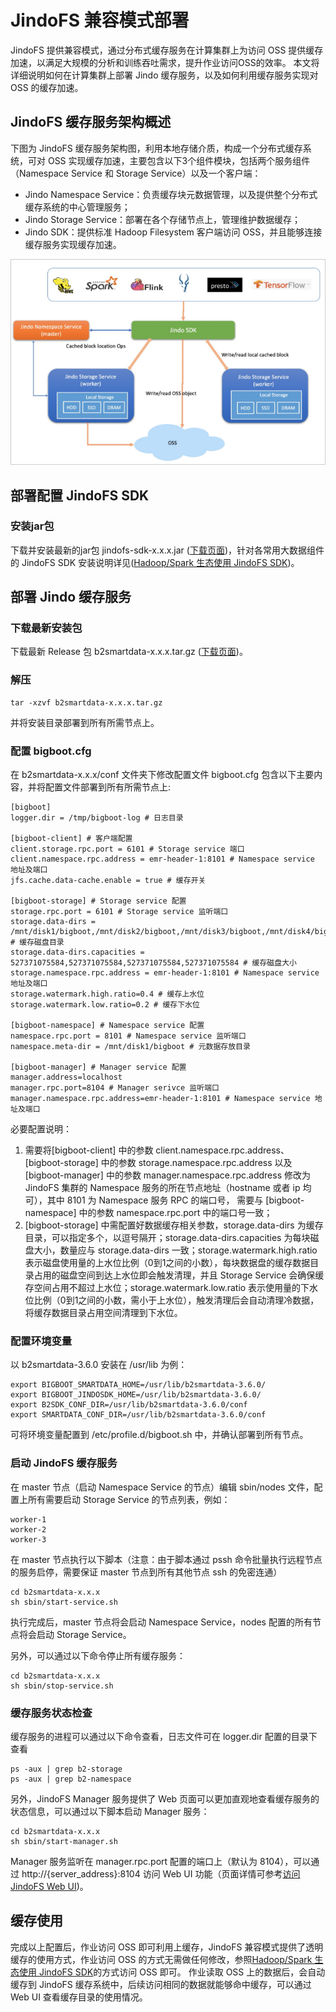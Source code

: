 # JindoFS 兼容模式部署

JindoFS 提供兼容模式，通过分布式缓存服务在计算集群上为访问 OSS 提供缓存加速，以满足大规模的分析和训练吞吐需求，提升作业访问OSS的效率。
本文将详细说明如何在计算集群上部署 Jindo 缓存服务，以及如何利用缓存服务实现对 OSS 的缓存加速。

## JindoFS 缓存服务架构概述
下图为 JindoFS 缓存服务架构图，利用本地存储介质，构成一个分布式缓存系统，可对 OSS 实现缓存加速，主要包含以下3个组件模块，包括两个服务组件（Namespace Service 和 Storage Service）以及一个客户端：
* Jindo Namespace Service：负责缓存块元数据管理，以及提供整个分布式缓存系统的中心管理服务；
* Jindo Storage Service：部署在各个存储节点上，管理维护数据缓存；
* Jindo SDK：提供标准 Hadoop Filesystem 客户端访问 OSS，并且能够连接缓存服务实现缓存加速。
<img src="/pic/jindofs_cache_mode_deploy_1.png" alt="title" width="700"/>

## 部署配置 JindoFS SDK

### 安装jar包
下载并安装最新的jar包 jindofs-sdk-x.x.x.jar ([下载页面](/docs/jindofs_sdk_download.md))，针对各常用大数据组件的 JindoFS SDK 安装说明详见([Hadoop/Spark 生态使用 JindoFS SDK](/docs/jindofs_sdk_overview.md))。


## 部署 Jindo 缓存服务
### 下载最新安装包

下载最新 Release 包 b2smartdata-x.x.x.tar.gz ([下载页面](/docs/jindofs_sdk_download.md))。

### 解压
```
tar -xzvf b2smartdata-x.x.x.tar.gz
```
并将安装目录部署到所有所需节点上。

### 配置 bigboot.cfg
在 b2smartdata-x.x.x/conf 文件夹下修改配置文件 bigboot.cfg  包含以下主要内容，并将配置文件部署到所有所需节点上:
```
[bigboot]
logger.dir = /tmp/bigboot-log # 日志目录

[bigboot-client] # 客户端配置
client.storage.rpc.port = 6101 # Storage service 端口
client.namespace.rpc.address = emr-header-1:8101 # Namespace service 地址及端口
jfs.cache.data-cache.enable = true # 缓存开关

[bigboot-storage] # Storage service 配置
storage.rpc.port = 6101 # Storage service 监听端口
storage.data-dirs = /mnt/disk1/bigboot,/mnt/disk2/bigboot,/mnt/disk3/bigboot,/mnt/disk4/bigboot # 缓存磁盘目录
storage.data-dirs.capacities = 527371075584,527371075584,527371075584,527371075584 # 缓存磁盘大小
storage.namespace.rpc.address = emr-header-1:8101 # Namespace service 地址及端口
storage.watermark.high.ratio=0.4 # 缓存上水位
storage.watermark.low.ratio=0.2 # 缓存下水位

[bigboot-namespace] # Namespace service 配置
namespace.rpc.port = 8101 # Namespace service 监听端口
namespace.meta-dir = /mnt/disk1/bigboot # 元数据存放目录

[bigboot-manager] # Manager service 配置
manager.address=localhost
manager.rpc.port=8104 # Manager serivce 监听端口
manager.namespace.rpc.address=emr-header-1:8101 # Namespace service 地址及端口
```
必要配置说明：
1. 需要将[bigboot-client] 中的参数 client.namespace.rpc.address、 [bigboot-storage] 中的参数 storage.namespace.rpc.address 以及 [bigboot-manager] 中的参数 manager.namespace.rpc.address 修改为 JindoFS 集群的 Namespace 服务的所在节点地址（hostname 或者 ip 均可），其中 8101 为 Namespace 服务 RPC 的端口号， 需要与 [bigboot-namespace] 中的参数 namespace.rpc.port 中的端口号一致；
2. [bigboot-storage] 中需配置好数据缓存相关参数，storage.data-dirs 为缓存目录，可以指定多个，以逗号隔开；storage.data-dirs.capacities 为每块磁盘大小，数量应与 storage.data-dirs 一致；storage.watermark.high.ratio 表示磁盘使用量的上水位比例（0到1之间的小数），每块数据盘的缓存数据目录占用的磁盘空间到达上水位即会触发清理，并且 Storage Service 会确保缓存空间占用不超过上水位；storage.watermark.low.ratio 表示使用量的下水位比例（0到1之间的小数，需小于上水位），触发清理后会自动清理冷数据，将缓存数据目录占用空间清理到下水位。


### 配置环境变量
以 b2smartdata-3.6.0 安装在 /usr/lib 为例：
```
export BIGBOOT_SMARTDATA_HOME=/usr/lib/b2smartdata-3.6.0/
export BIGBOOT_JINDOSDK_HOME=/usr/lib/b2smartdata-3.6.0/
export B2SDK_CONF_DIR=/usr/lib/b2smartdata-3.6.0/conf
export SMARTDATA_CONF_DIR=/usr/lib/b2smartdata-3.6.0/conf
```
可将环境变量配置到 /etc/profile.d/bigboot.sh 中，并确认部署到所有节点。

### 启动 JindoFS 缓存服务
在 master 节点（启动 Namespace Service 的节点）编辑 sbin/nodes 文件，配置上所有需要启动 Storage Service 的节点列表，例如：
```
worker-1
worker-2
worker-3
```

在 master 节点执行以下脚本（注意：由于脚本通过 pssh 命令批量执行远程节点的服务启停，需要保证 master 节点到所有其他节点 ssh 的免密连通）
```
cd b2smartdata-x.x.x
sh sbin/start-service.sh
```
执行完成后，master 节点将会启动 Namespace Service，nodes 配置的所有节点将会启动 Storage Service。

另外，可以通过以下命令停止所有缓存服务：
```
cd b2smartdata-x.x.x
sh sbin/stop-service.sh
```

### 缓存服务状态检查
缓存服务的进程可以通过以下命令查看，日志文件可在 logger.dir 配置的目录下查看
```
ps -aux | grep b2-storage
ps -aux | grep b2-namespace
```
另外，JindoFS Manager 服务提供了 Web 页面可以更加直观地查看缓存服务的状态信息，可以通过以下脚本启动 Manager 服务：
```
cd b2smartdata-x.x.x
sh sbin/start-manager.sh
```
Manager 服务监听在 manager.rpc.port 配置的端口上（默认为 8104），可以通过 http://{server_address}:8104 访问 Web UI 功能（页面详情可参考[访问JindoFS Web UI](https://help.aliyun.com/document_detail/213351.html?spm=a2c4g.11186623.6.1111.460f6194PFUUQf))。

## 缓存使用
完成以上配置后，作业访问 OSS 即可利用上缓存，JindoFS 兼容模式提供了透明缓存的使用方式，作业访问 OSS 的方式无需做任何修改，参照[Hadoop/Spark 生态使用 JindoFS SDK](/docs/jindofs_sdk_overview.md)的方式访问 OSS 即可。
作业读取 OSS 上的数据后，会自动缓存到 JindoFS 缓存系统中，后续访问相同的数据就能够命中缓存，可以通过 Web UI 查看缓存目录的使用情况。
